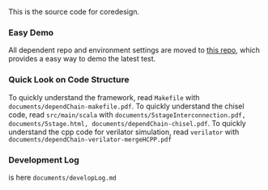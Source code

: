 This is the source code for coredesign.

### Easy Demo
All dependent repo and environment settings are moved to [this repo](https://github.com/yuhengy/coredesign-env.git), which provides a easy way to demo the latest test.

### Quick Look on Code Structure
To quickly understand the framework, read `Makefile` with `documents/dependChain-makefile.pdf`.
To quickly understand the chisel code, read `src/main/scala` with `documents/5stageInterconnection.pdf, documents/5stage.html, documents/dependChain-chisel.pdf`.
To quickly understand the cpp code for verilator simulation, read `verilator` with `documents/dependChain-verilator-mergeHCPP.pdf`

### Development Log
is here `documents/developLog.md`